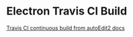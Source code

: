 # Electron Travis CI Build

[Travis CI continuous build from autoEdit2 docs](https://autoedit.gitbook.io/documentation/overview/deploymentbuild/travis-ci-continuous-build)